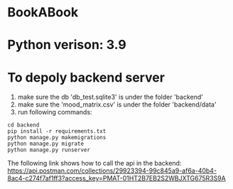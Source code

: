 # BookABook
# Python verison: 3.9

# To depoly backend server
1. make sure the db 'db_test.sqlite3' is under the folder 'backend'
2. make sure the 'mood_matrix.csv' is under the folder 'backend/data'
3. run following commands:
```
cd backend
pip install -r requirements.txt
python manage.py makemigrations
python manage.py migrate
python manage.py runserver
```
The following link shows how to call the api in the backend: https://api.postman.com/collections/29923394-99c845a9-af6a-40b4-8ac4-c274f7af1ff3?access_key=PMAT-01HT2B7EB2S2WBJXTG675R3S9A 

